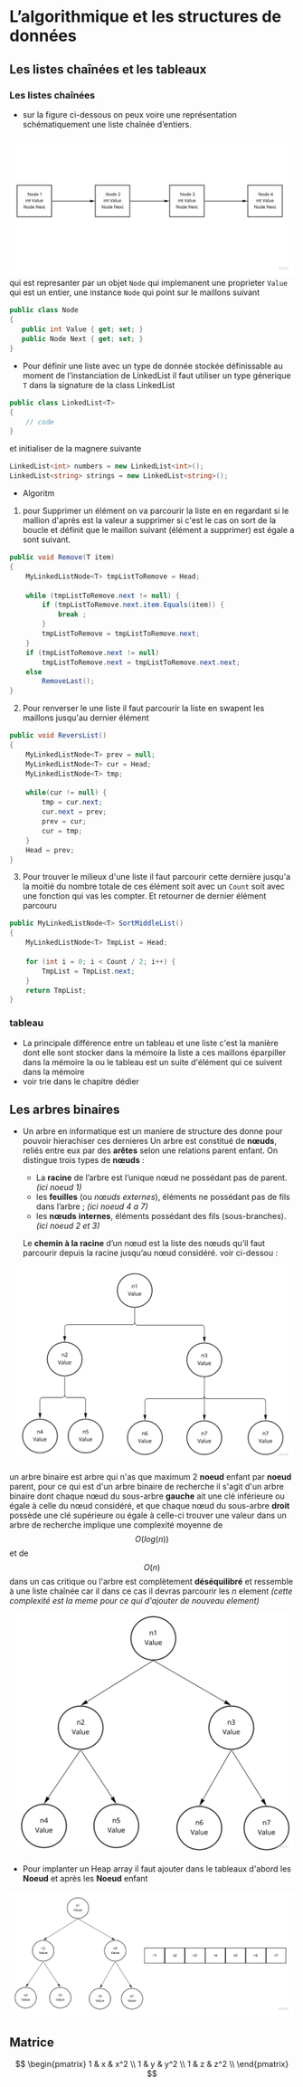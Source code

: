 # L’algorithmique et les structures de données
## Les listes chaînées et les tableaux
### Les listes chaînées

 -  sur la figure ci-dessous on peux voire une représentation schématiquement une liste chaînée d’entiers. 


 ![](Image/Untitled.jpg) 
 qui est represanter par un objet `Node` qui implemanent une proprieter `Value` qui est un entier, une instance `Node` qui point sur le maillons suivant
 ```cs
public class Node
{
	public int Value { get; set; }
	public Node Next { get; set; }
}
 ```
 - Pour définir une liste avec un type de donnée stockée définissable au moment de l’instanciation de LinkedList il faut utiliser un type génerique `T` dans la signature de la class LinkedList
```cs
public class LinkedList<T>
{
	// code
}
```
et initialiser de la magnere suivante 
```cs
LinkedList<int> numbers = new LinkedList<int>();
LinkedList<string> strings = new LinkedList<string>();
```
- Algoritm
 1. pour Supprimer un élément on va parcourir la liste en en regardant si le mallion d'après est la valeur a supprimer si c'est le cas on sort de la boucle et définit que le maillon suivant (élément a supprimer)  est égale a sont suivant.
```cs
public void Remove(T item)
{
    MyLinkedListNode<T> tmpListToRemove = Head;

    while (tmpListToRemove.next != null) {
        if (tmpListToRemove.next.item.Equals(item)) {
            break ;
        }
        tmpListToRemove = tmpListToRemove.next;
    }
    if (tmpListToRemove.next != null)
        tmpListToRemove.next = tmpListToRemove.next.next;
    else
        RemoveLast();
}
```
2. Pour renverser le une liste il faut parcourir la liste en swapent les maillons jusqu'au dernier élément
```cs 
public void ReversList()
{
    MyLinkedListNode<T> prev = null;
    MyLinkedListNode<T> cur = Head;
    MyLinkedListNode<T> tmp;

    while(cur != null) {
        tmp = cur.next;
        cur.next = prev;
        prev = cur;
        cur = tmp;
    }
    Head = prev;
}
```
3. Pour trouver le milieux d'une liste il faut parcourir cette dernière jusqu'a la moitié du nombre totale de ces élément soit avec un `Count` soit avec une fonction qui vas les compter. Et retourner de dernier élément parcouru 
```cs
public MyLinkedListNode<T> SortMiddleList()
{
    MyLinkedListNode<T> TmpList = Head;

    for (int i = 0; i < Count / 2; i++) {
        TmpList = TmpList.next;
    }
    return TmpList;
}
```
### tableau
- La principale différence entre un tableau et une liste c'est la manière dont elle sont stocker dans la mémoire la liste a ces maillons éparpiller dans la mémoire la ou le tableau est un suite d'élément qui ce suivent dans la mémoire 
- voir trie dans le chapitre dédier

## Les arbres binaires

- Un arbre en informatique est un maniere de structure des donne pour pouvoir hierachiser ces dernieres Un arbre est constitué de **nœuds**, reliés entre eux par des **arêtes** selon une relations parent enfant. On distingue trois types de  **nœuds**  :

  - La  **racine**  de l’arbre est l’unique nœud ne possédant  pas de parent. *(ici noeud 1)*
  - les  **feuilles**  (ou  _nœuds externes_), éléments ne possédant  pas de fils  dans l’arbre ; *(ici noeud 4 a 7)*
   - les  **nœuds**  **internes**, éléments possédant des fils (sous-branches). *(ici noeud 2 et 3)*
  
  Le **chemin à la racine** d’un nœud est la liste des nœuds qu’il faut parcourir depuis la racine jusqu’au nœud considéré. voir ci-dessou : 
  
  
![](Image/tree.jpg)


un arbre binaire est arbre qui n'as que maximum 2 **noeud** enfant par **noeud** parent, pour ce qui est d'un arbre binaire de recherche il s'agit d'un arbre binaire dont chaque nœud du sous-arbre **gauche** ait une clé inférieure ou égale à celle du nœud considéré, et que chaque nœud du sous-arbre **droit** possède une clé supérieure ou égale à celle-ci trouver une valeur dans un arbre de recherche implique une complexité moyenne de $$O(log(n))$$ et de $$ O(n) $$ dans un cas critique ou l'arbre est complètement **déséquilibré** et ressemble à une liste chaînée car il  dans ce cas il devras parcourir les *n* element *(cette complexité est la meme pour ce qui d'ajouter de nouveau element)*


![](Image/BinaryTree.jpg)


- Pour implanter un Heap array il faut ajouter dans le tableaux d'abord les **Noeud** et après les **Noeud** enfant 



![](Image/ArrayTree.jpg)

## Matrice 

$$
\begin{pmatrix}
1 & x & x^2 \\
1 & y & y^2 \\
1 & z & z^2 \\
\end{pmatrix}
$$
